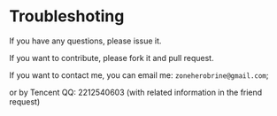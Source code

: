 # Troubleshoting

If you have any questions, please issue it.

If you want to contribute, please fork it and pull request.

If you want to contact me, you can email me: `zoneherobrine@gmail.com`;

or by Tencent QQ: 2212540603 (with related information in the friend request)
